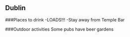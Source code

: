 ## Dublin

###Places to drink
-LOADS!!!
-Stay away from Temple Bar

###Outdoor activities
Some pubs have beer gardens

